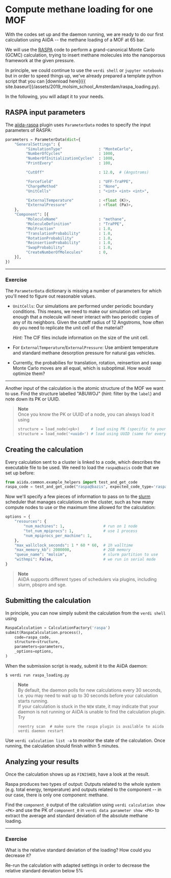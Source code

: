 # Compute methane loading for one MOF

With the codes set up and the daemon running, we are ready to do our first calculation using AiiDA --
the methane loading of a MOF at 65 bar.

We will use the [RASPA](../theoretical/settings-raspa.md) code to perform a grand-canonical 
Monte Carlo (GCMC) calculation, trying to insert methane molecules into the nanoporous
framework at the given pressure.

In principle, we could continue to use the `verdi shell` or `jupyter notebooks`
but in order to speed things up, we've already prepared a template python script
that you can [download here]({{ site.baseurl}}/assets/2019_molsim_school_Amsterdam/raspa_loading.py).

In the following, you will adapt it to your needs.

## RASPA input parameters

The [aiida-raspa](https://github.com/yakutovicha/aiida-raspa/) plugin uses `ParameterData` nodes
to specify the input parameters of RASPA:

```python
parameters = ParameterData(dict={
    "GeneralSettings": {
         "SimulationType"                : "MonteCarlo",
         "NumberOfCycles"                : 1000,
         "NumberOfInitializationCycles"  : 1000,
         "PrintEvery"                    : 100,

         "CutOff"                        : 12.0,  # (Angstroms)

         "Forcefield"                    : "UFF-TraPPE",
         "ChargeMethod"                  : "None",
         "UnitCells"                     : "<int> <int> <int>",

         "ExternalTemperature"           : <float (K)>,
         "ExternalPressure"              : <float (Pa)>,
    },
    "Component": [{
         "MoleculeName"                  : "methane",
         "MoleculeDefinition"            : "TraPPE",
         "MolFraction"                   : 1.0,
         "TranslationProbability"        : 1.0,
         "RotationProbability"           : 1.0,
         "ReinsertionProbability"        : 1.0,
         "SwapProbability"               : 1.0,
         "CreateNumberOfMolecules"       : 0,
    }],
})
```

---
### Exercise

The `ParameterData` dictionary is missing a number of parameters 
for which you'll need to figure out reasonable values.

 -  `UnitCells`: Our simulations are performed under periodic boundary
    conditions. This means, we need to make our simulation cell
    large enough that a molecule will never interact with two
    periodic copies of any of its neighbors. Given the cutoff radius
    of 12 Angstroms, how often do you need to replicate the unit
    cell of the material?

    *Hint:* The CIF files include information on the size of the
    unit cell.

 - For `ExternalTemperature`/`ExternalPressure`: Use ambient temperature
   and standard methane desorption pressure for natural gas vehicles.

 - Currently, the probabilies for translation, rotation, reinsertion and swap
   Monte Carlo moves are all equal, which is suboptimal.
   How would optimize them?
   
---

Another input of the calculation is the atomic structure of the MOF we want to use.
Find the structure labelled "ABUWOJ" (hint: filter by the `label`)
and note down its PK or UUID. 

> **Note**  
> Once you know the PK or UUID of a node, you can always load it using
> ```python
> structure = load_node(<pk>)     # load using PK (specific to your database)
> structure = load_node('<uuid>') # load using UUID (same for everyone)
> ```

## Creating the calculation

Every calculation sent to a cluster is linked to a code, which describes
the executable file to be used. We need to load the `raspa@bazis` code
that we set up before:

```python
from aiida.common.example_helpers import test_and_get_code 
raspa_code = test_and_get_code("raspa@bazis", expected_code_type='raspa')
```

Now we'll specify a few pieces of information to
pass on to the [slurm](https://slurm.schedmd.com/) scheduler
that manages calculations on the cluster,
such as how many compute nodes to use
or the maximum time allowed for the calculation:

```python
options = {
    "resources": {
        "num_machines": 1,                 # run on 1 node
        "tot_num_mpiprocs": 1,             # use 1 process
        "num_mpiprocs_per_machine": 1,
    },
    "max_wallclock_seconds": 1 * 60 * 60,  # 1h walltime
    "max_memory_kb": 2000000,              # 2GB memory
    "queue_name": "molsim",                # slurm partition to use
    "withmpi": False,                      # we run in serial mode
}
```
> **Note**  
> AiiDA supports different types of schedulers via plugins,
> including slurm, pbspro and sge.


## Submitting the calculation

In principle, you can now simply submit the calculation from the `verdi shell`
using

```python
RaspaCalculation = CalculationFactory('raspa')
submit(RaspaCalculation.process(),
    code=raspa_code,
    structure=structure,
    parameters=parameters,
    _options=options,
)
```

When the submission script is ready, submit it to the AiiDA daemon:

```console
$ verdi run raspa_loading.py
```
> **Note**  
> By default, the daemon polls for new calculations every 30 seconds,
> i.e. you may need to wait up to 30 seconds before your calculation starts running.  
> If your calculation is stuck in the `NEW` state, it may indicate
> that your daemon is not running or AiiDA is unable to find the calculation plugin. Try
> ```
> reentry scan  # make sure the raspa plugin is available to aiida
> verdi daemon restart
> ```

Use `verdi calculation list -a` to monitor the state of the calculation.
Once running, the calculation should finish within 5 minutes.

## Analyzing your results

Once the calculation shows up as `FINISHED`, have a look at the result.

Raspa produces two types of output: Outputs related to the whole system (e.g. total energy, temperature) and outputs related to the component -- in our case, there is only one component: methane.

Find the `component_0` output of the calculation using `verdi calculation show <PK>`
and use the PK of `component_0` in  `verdi data parameter show <PK>` 
to extract the average and standard deviation of the absolute methane
loading.

---
### Exercise

What is the relative standard deviation of the loading?
How could you decrease it?

Re-run the calculation with adapted settings in order to decrease the
relative standard deviation below 5%

